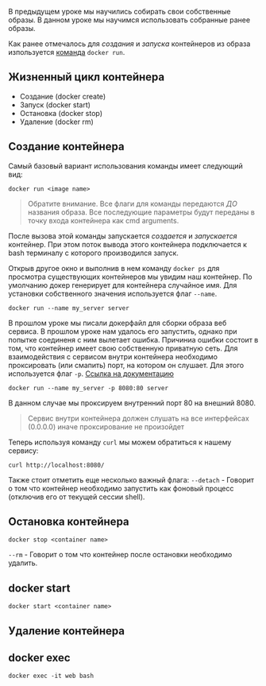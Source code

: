 В предыдущем уроке мы научились собирать свои собственные образы.
В данном уроке мы научимся использовать собранные ранее образы.

Как ранее отмечалось для *создания* и *запуска* контейнеров из образа изпользуется
[команда](https://docs.docker.com/engine/reference/commandline/run/) `docker run`.



Жизненный цикл контейнера
-------------------------

- Создание (docker create)
- Запуск (docker start)
- Остановка (docker stop)
- Удаление (docker rm)


Создание контейнера
-------------------

Самый базовый вариант использования команды имеет следующий вид:
```
docker run <image name>
```
> Обратите внимание. Все флаги для команды передаются *ДО* названия образа.
> Все последующие параметры будут переданы в точку входа контейнера как cmd arguments.

После вызова этой команды запускается *создается* и *запускается* контейнер.
При этом поток вывода этого контейнера подключается к bash терминалу с которого производился запуск.

Открыв другое окно и выполнив в нем команду `docker ps` для просмотра существующих контейнеров мы
увидим наш контейнер.
По умолчанию докер генерирует для контейнера случайное имя. Для установки собственного значения используется
флаг `--name`.

```
docker run --name my_server server
```

В прошлом уроке мы писали докерфайл для сборки образа веб сервиса. В прошлом уроке нам удалось его запустить,
однако при попытке соединеня с ним вылетает ошибка.
Причиниа ошибки состоит в том, что контейнер имеет свою собственную приватную сеть.
Для взаимодействия с сервисом внутри контейнера необходимо проксировать (или смапить) порт, на котором он слушает. 
Для этого используется флаг `-p`. [Ссылка на документацию](https://docs.docker.com/engine/reference/commandline/run/#publish)
```
docker run --name my_server -p 8080:80 server
```

В данном случае мы проксируем внутренний порт 80 на внешний 8080.

> Сервис внутри контейнера должен слушать на все интерфейсах (0.0.0.0) иначе проксирование не произойдет

Теперь используя команду `curl` мы можем обратиться к нашему сервису:
```
curl http://localhost:8080/
```


Также стоит отметить еще несколько важный флага:
`--detach` - Говорит о том что контейнер необходимо запустить как фоновый процесс (отключив его от текущей сессии shell).


Остановка контейнера
-------------------

```
docker stop <container name>
```

`--rm` - Говорит о том что контейнер после остановки необходимо удалить.


docker start
----

```
docker start <container name>
```

Удаление контейнера
-------------------




docker exec
-----------


```
docker exec -it web bash 
```




